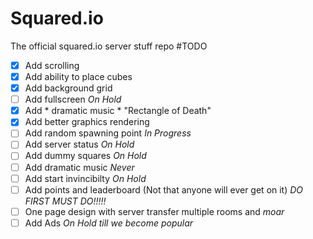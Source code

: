 # Squared.io
The official squared.io server stuff repo
#TODO
- [x] Add scrolling
- [x] Add ability to place cubes
- [x] Add background grid
- [ ] Add fullscreen *On Hold*
- [x] Add * dramatic music * "Rectangle of Death" 
- [x] Add better graphics rendering
- [ ] Add random spawning point *In Progress*
- [ ] Add server status *On Hold*
- [ ] Add dummy squares *On Hold*
- [ ] Add dramatic music *Never*
- [ ] Add start invincibilty *On Hold*
- [ ] Add points and leaderboard (Not that anyone will ever get on it) *DO FIRST* *MUST DO!!!!!*
- [ ] One page design with server transfer multiple rooms and *moar*
- [ ] Add Ads *On Hold till we become popular*
